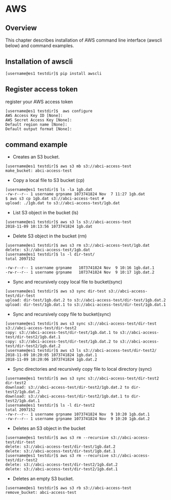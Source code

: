 # AWS

## Overview

This chapter describes installation of AWS command line interface (awscli below) and command examples.

## Installation of awscli

```
[username@es1 testdir]$ pip install awscli
```

## Register access token

register your AWS access token
```
[username@es1 testdir]$  aws configure
AWS Access Key ID [None]: 
AWS Secret Access Key [None]: 
Default region name [None]: 
Default output format [None]:
```

## command example

* Creates an S3 bucket.
```
[username@es1 testdir]$ aws s3 mb s3://abci-access-test
make_bucket: abci-access-test
```

* Copy a local file to S3 bucket (cp)
```
[username@es1 testdir]$ ls -la 1gb.dat 
-rw-r--r-- 1 username grpname 1073741824 Nov  7 11:27 1gb.dat
$ aws s3 cp 1gb.dat s3://abci-access-test # 
upload: ./1gb.dat to s3://abci-access-test/1gb.dat                
```

* List S3 object in the bucket (ls) 
```
[username@es1 testdir]$ aws s3 ls s3://abci-access-test 
2018-11-09 10:13:56 1073741824 1gb.dat
```

* Delete S3 object in the bucket (rm)
```
[username@es1 testdir]$ aws s3 rm s3://abci-access-test/1gb.dat
delete: s3://abci-access-test/1gb.dat
[username@es1 testdir]$ ls -l dir-test/
total 2097152

-rw-r--r-- 1 username grpname   1073741824 Nov  9 10:16 1gb.dat.1
-rw-r--r-- 1 username grpname   1073741824 Nov  9 10:17 1gb.dat.2
```

* Sync and recursively copy local file to bucket(sync)
```
[username@es1 testdir]$ aws s3 sync dir-test s3://abci-access-test/dir-test
upload: dir-test/1gb.dat.2 to s3://abci-access-test/dir-test/1gb.dat.2
upload: dir-test/1gb.dat.1 to s3://abci-access-test/dir-test/1gb.dat.1
```

* Sync and recursively copy file to bucket(sync)
```
[username@es1 testdir]$ aws s3 sync s3://abci-access-test/dir-test s3://abci-access-test/dir-test2
copy: s3://abci-access-test/dir-test/1gb.dat.1 to s3://abci-access-test/dir-test2/1gb.dat.1
copy: s3://abci-access-test/dir-test/1gb.dat.2 to s3://abci-access-test/dir-test2/1gb.dat.2
[username@es1 testdir]$ aws s3 ls s3://abci-access-test/dir-test2/
2018-11-09 10:20:05 1073741824 1gb.dat.1
2018-11-09 10:20:06 1073741824 1gb.dat.2
```

* Sync directories and recursively copy file to local directory (sync)
```
[username@es1 testdir]$ aws s3 sync s3://abci-access-test/dir-test2 dir-test2
download: s3://abci-access-test/dir-test2/1gb.dat.2 to dir-test2/1gb.dat.2
download: s3://abci-access-test/dir-test2/1gb.dat.1 to dir-test2/1gb.dat.1
[username@es1 testdir]$ ls -l dir-test2
total 2097152
-rw-r--r-- 1 username grpname 1073741824 Nov  9 10:20 1gb.dat.1
-rw-r--r-- 1 username grpname 1073741824 Nov  9 10:20 1gb.dat.2
```

* Deletes an S3 object in the bucket
```
[username@es1 testdir]$ aws s3 rm --recursive s3://abci-access-test/dir-test
delete: s3://abci-access-test/dir-test/1gb.dat.2
delete: s3://abci-access-test/dir-test/1gb.dat.1
[username@es1 testdir]$ aws s3 rm --recursive s3://abci-access-test/dir-test2
delete: s3://abci-access-test/dir-test2/1gb.dat.2
delete: s3://abci-access-test/dir-test2/1gb.dat.1
```

* Deletes an empty S3 bucket. 
```
[username@es1 testdir]$ aws s3 rb s3://abci-access-test
remove_bucket: abci-access-test
```
